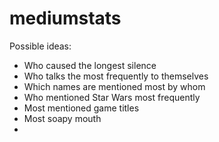 # mediumstats

Possible ideas:
* Who caused the longest silence
* Who talks the most frequently to themselves
* Which names are mentioned most by whom
* Who mentioned Star Wars most frequently
* Most mentioned game titles
* Most soapy mouth
* 